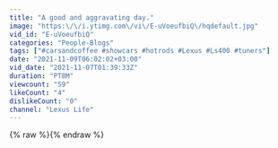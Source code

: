 ```yaml
---
title: "A good and aggravating day."
image: "https:\/\/i.ytimg.com\/vi\/E-uVoeufbiQ\/hqdefault.jpg"
vid_id: "E-uVoeufbiQ"
categories: "People-Blogs"
tags: ["#carsandcoffee #showcars #hotrods #Lexus #Ls400 #tuners"]
date: "2021-11-09T06:02:02+03:00"
vid_date: "2021-11-07T01:39:33Z"
duration: "PT8M"
viewcount: "59"
likeCount: "4"
dislikeCount: "0"
channel: "Lexus Life"
---
```

{% raw %}{% endraw %}

